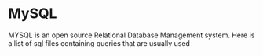 # MySQL
MYSQL is an open source Relational Database Management system. Here is a list of sql files containing queries that are usually used 
